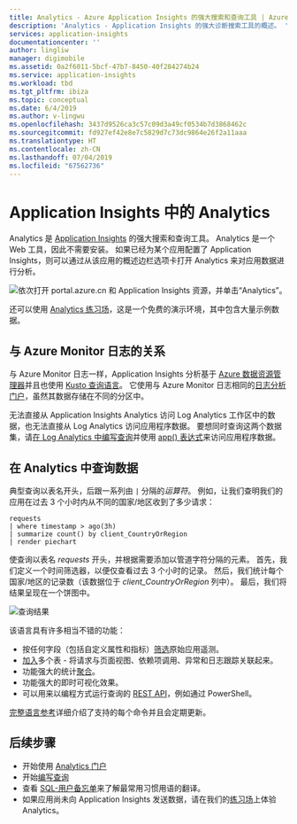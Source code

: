 ```yaml
---
title: Analytics - Azure Application Insights 的强大搜索和查询工具 | Azure Docs
description: 'Analytics - Application Insights 的强大诊断搜索工具的概述。 '
services: application-insights
documentationcenter: ''
author: lingliw
manager: digimobile
ms.assetid: 0a2f6011-5bcf-47b7-8450-40f284274b24
ms.service: application-insights
ms.workload: tbd
ms.tgt_pltfrm: ibiza
ms.topic: conceptual
ms.date: 6/4/2019
ms.author: v-lingwu
ms.openlocfilehash: 3437d9526ca3c57c09d3a49cf0534b7d3868462c
ms.sourcegitcommit: fd927ef42e8e7c5829d7c73dc9864e26f2a11aaa
ms.translationtype: HT
ms.contentlocale: zh-CN
ms.lasthandoff: 07/04/2019
ms.locfileid: "67562736"
---
```

# <a name="analytics-in-application-insights"></a>Application Insights 中的 Analytics
Analytics 是 [Application Insights](app-insights-overview.md) 的强大搜索和查询工具。 Analytics 是一个 Web 工具，因此不需要安装。
如果已经为某个应用配置了 Application Insights，则可以通过从该应用的概述边栏选项卡打开 Analytics 来对应用数据进行分析。

![依次打开 portal.azure.cn 和 Application Insights 资源，并单击“Analytics”。](./media/analytics/001.png)

还可以使用 [Analytics 练习场](https://go.microsoft.com/fwlink/?linkid=859557)，这是一个免费的演示环境，其中包含大量示例数据。

## <a name="relation-to-azure-monitor-logs"></a>与 Azure Monitor 日志的关系
与 Azure Monitor 日志一样，Application Insights 分析基于 [Azure 数据资源管理器](/azure/data-explorer)并且也使用 [Kusto 查询语言](/azure/kusto/query)。 它使用与 Azure Monitor 日志相同的[日志分析门户](../log-query/get-started-portal.md)，虽然其数据存储在不同的分区中。

无法直接从 Application Insights Analytics 访问 Log Analytics 工作区中的数据，也无法直接从 Log Analytics 访问应用程序数据。 要想同时查询这两个数据集，请[在 Log Analytics 中编写查询](../log-query/log-query-overview.md)并使用 [app() 表达式](../log-query/app-expression.md)来访问应用程序数据。


## <a name="query-data-in-analytics"></a>在 Analytics 中查询数据
典型查询以表名开头，后跟一系列由 `|` 分隔的*运算符*。
例如，让我们查明我们的应用在过去 3 个小时内从不同的国家/地区收到了多少请求：
```AIQL
requests
| where timestamp > ago(3h)
| summarize count() by client_CountryOrRegion
| render piechart
```

使查询以表名 *requests* 开头，并根据需要添加以管道字符分隔的元素。  首先，我们定义一个时间筛选器，以便仅查看过去 3 个小时的记录。
然后，我们统计每个国家/地区的记录数（该数据位于 *client_CountryOrRegion* 列中）。 最后，我们将结果呈现在一个饼图中。
<br>

![查询结果](./media/analytics/030.png)

该语言具有许多相当不错的功能：

* 按任何字段（包括自定义属性和指标）[筛选](/azure/kusto/query/whereoperator)原始应用遥测。
* [加入](/azure/kusto/query/joinoperator)多个表 - 将请求与页面视图、依赖项调用、异常和日志跟踪关联起来。
* 功能强大的统计[聚合](/azure/kusto/query/summarizeoperator)。
* 功能强大的即时可视化效果。
* 可以用来以编程方式运行查询的 [REST API](https://dev.applicationinsights.io/)，例如通过 PowerShell。

[完整语言参考](https://go.microsoft.com/fwlink/?linkid=856079)详细介绍了支持的每个命令并且会定期更新。

## <a name="next-steps"></a>后续步骤
* 开始使用 [Analytics 门户](https://go.microsoft.com/fwlink/?linkid=856587)
* 开始[编写查询](https://go.microsoft.com/fwlink/?linkid=856078)
* 查看 [SQL-用户备忘单](https://aka.ms/sql-analytics)来了解最常用习惯用语的翻译。
* 如果应用尚未向 Application Insights 发送数据，请在我们的[练习场](https://analytics.applicationinsights.io/demo)上体验 Analytics。




